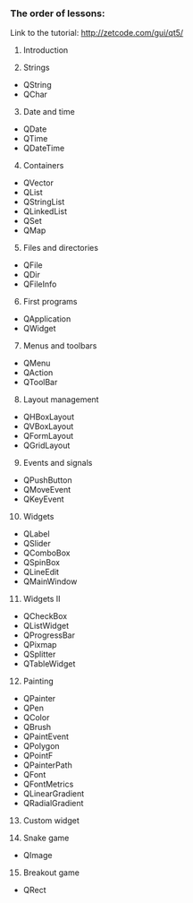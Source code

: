 ### The order of lessons:
Link to the tutorial: http://zetcode.com/gui/qt5/

1. Introduction

2. Strings
  - QString
  - QСhar
  
3. Date and time
  - QDate
  - QTime
  - QDateTime
  
4. Containers
  - QVector 
  - QList 
  - QStringList
  - QLinkedList
  - QSet
  - QMap

5. Files and directories
  - QFile 
  - QDir 
  - QFileInfo

6. First programs
  - QApplication
  - QWidget

7. Menus and toolbars
  - QMenu
  - QAction
  - QToolBar
  
8. Layout management
  - QHBoxLayout
  - QVBoxLayout 
  - QFormLayout
  - QGridLayout
  
9. Events and signals
  - QPushButton
  - QMoveEvent
  - QKeyEvent
  
10. Widgets
  - QLabel
  - QSlider
  - QComboBox
  - QSpinBox
  - QLineEdit
  - QMainWindow

11. Widgets II
  - QCheckBox 
  - QListWidget 
  - QProgressBar 
  - QPixmap 
  - QSplitter
  - QTableWidget
  
12. Painting
  - QPainter
  - QPen
  - QColor
  - QBrush
  - QPaintEvent
  - QPolygon
  - QPointF
  - QPainterPath
  - QFont
  - QFontMetrics
  - QLinearGradient
  - QRadialGradient
  
13. Custom widget

14. Snake game
  - QImage
  
15. Breakout game
  - QRect
